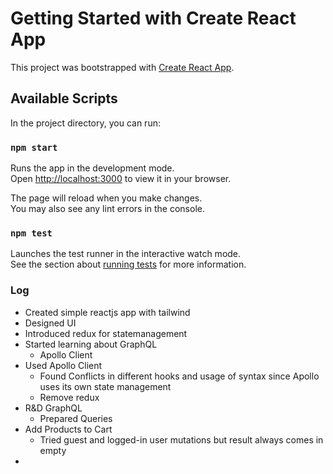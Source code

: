 # Getting Started with Create React App

This project was bootstrapped with [Create React App](https://github.com/facebook/create-react-app).

## Available Scripts

In the project directory, you can run:

### `npm start`

Runs the app in the development mode.\
Open [http://localhost:3000](http://localhost:3000) to view it in your browser.

The page will reload when you make changes.\
You may also see any lint errors in the console.

### `npm test`

Launches the test runner in the interactive watch mode.\
See the section about [running tests](https://facebook.github.io/create-react-app/docs/running-tests) for more information.

### Log
- Created simple reactjs app with tailwind
- Designed UI
- Introduced redux for statemanagement
- Started learning about GraphQL
  - Apollo Client
- Used Apollo Client
  - Found Conflicts in different hooks and usage of syntax since Apollo uses its own state management
  - Remove redux
- R&D GraphQL
  - Prepared Queries
- Add Products to Cart
  - Tried guest and logged-in user mutations but result always comes in empty
-




